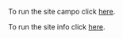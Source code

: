 To run the site campo click [here](https://flameuss.github.io/info-map/campo/sitecampo/index.html).

To run the site info click [here](https://flameuss.github.io/info-map/info/siteinfo/index.html).